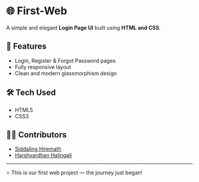 ﻿# 🌐 First-Web

A simple and elegant **Login Page UI** built using **HTML and CSS**.

## 🚀 Features
- Login, Register & Forgot Password pages
- Fully responsive layout
- Clean and modern glassmorphism design

## 🛠️ Tech Used
- HTML5  
- CSS3  

## 👨‍💻 Contributors
- [Siddaling Hiremath](https://github.com/Siddaling-Hiremath)
- [Harshvardhan Halingali](https://github.com/Harshvardhan-Halingali)

---

⭐ This is our first web project — the journey just began!

